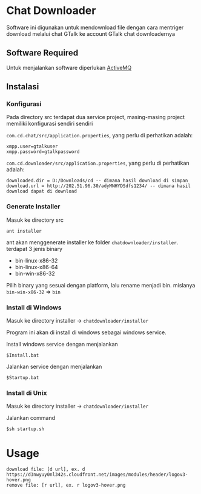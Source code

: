 Chat Downloader
=============

Software ini digunakan untuk mendownload file dengan cara mentriger download melalui chat GTalk ke account GTalk chat downloadernya

Software Required
-------

Untuk menjalankan software diperlukan [ActiveMQ](http://activemq.apache.org/download.html)

Instalasi
------------

### Konfigurasi
Pada directory src terdapat dua service project, masing-masing project memiliki konfigurasi sendiri sendiri

`com.cd.chat/src/application.properties`, yang perlu di perhatikan adalah:


	xmpp.user=gtalkuser
	xmpp.password=gtalkpassword
	
`com.cd.downloader/src/application.properties`, yang perlu di perhatikan adalah:


	downloaded.dir = D:/Downloads/cd -- dimana hasil download di simpan
	download.url = http://202.51.96.30/adyMNHYDSdfs1234/ -- dimana hasil download dapat di download


### Generate Installer
Masuk ke directory src

	ant installer
	
ant akan menggenerate installer ke folder `chatdownloader/installer`. terdapat 3 jenis binary

* bin-linux-x86-32
* bin-linux-x86-64
* bin-win-x86-32

Pilih binary yang sesuai dengan platform, lalu rename menjadi bin. mislanya `bin-win-x86-32` => `bin`

### Install di Windows
Masuk ke directory installer -> `chatdownloader/installer`

Program ini akan di install di windows sebagai windows service.

Install windows service dengan menjalankan 

	$Install.bat

Jalankan service dengan menjalankan 

	$Startup.bat

### Install di Unix
Masuk ke directory installer -> `chatdownloader/installer`

Jalankan command

	$sh startup.sh

Usage
=============
	download file: [d url], ex. d https://d3nwyuy0nl342s.cloudfront.net/images/modules/header/logov3-hover.png
	remove file: [r url], ex. r logov3-hover.png
